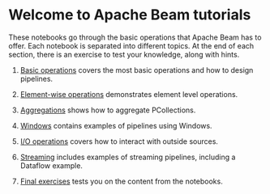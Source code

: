 # Welcome to Apache Beam tutorials

These notebooks go through the basic operations that Apache Beam has to offer.
Each notebook is separated into different topics. At the end of each section,
there is an exercise to test your knowledge, along with hints.

1.  [Basic operations](1_BasicOperations.ipynb) covers the most basic operations
    and how to design pipelines.

2.  [Element-wise operations](2_ElementWiseOperations.ipynb) demonstrates
    element level operations.

3.  [Aggregations](3_Aggregations.ipynb) shows how to aggregate PCollections.

4.  [Windows](4_Windows.ipynb) contains examples of pipelines using Windows.

5.  [I/O operations](5_IOOperations.ipynb) covers how to interact with outside
    sources.

6.  [Streaming](6_Streaming.ipynb) includes examples of streaming pipelines,
    including a Dataflow example.

7.  [Final exercises](7_FinalExercises.ipynb) tests you on the content from the
    notebooks.
